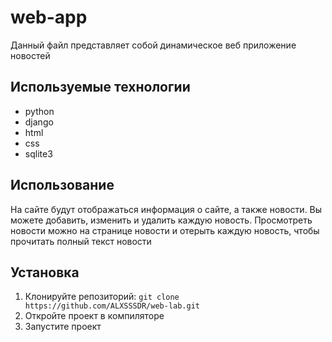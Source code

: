 # web-app
Данный файл представляет собой динамическое веб приложение новостей 

## Используемые технологии
- python
- django
- html
- css
- sqlite3

## Использование

На сайте будут отображаться информация о сайте, а также новости. Вы можете добавить, изменить и удалить каждую новость. Просмотреть новости можно на странице новости и отерыть каждую новость, чтобы прочитать полный текст новости

## Установка

1. Клонируйте репозиторий: `git clone https://github.com/ALXSSSDR/web-lab.git`
2. Откройте проект в компиляторе
3. Запустите проект
